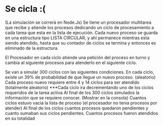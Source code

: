 # Se cicla :(

(La simulación se correrá en Node.Js)
Se tiene un procesador multitarea que recibe y atiende los procesos dedicando un ciclo de procesamiento a cada tarea que esta en la lista de ejecución.
Cada nuevo proceso se guarda en una estructura tipo LISTA CIRCULAR, y ahí permanece mientras esta siendo atendido, hasta que su contador de ciclos se termina y entonces es eliminado de la estructura.

El Procesador en cada ciclo atiende una petición del proceso en turno y cambia al siguiente procesos para atenderlo en el siguiente ciclo.

Se van a simular 300 ciclos con las siguientes condiciones.
En cada ciclo, existe un 39% de probabilidad de que llegue un nuevo proceso. (aleatorio)
Cada proceso nuevo requiere entre 4 y 14 ciclos para ser atendido (totalmente aleatorio)
***Cada ciclo ira decrementando uno de los ciclos requeridos de la tarea activa
Al final de los 300 ciclos simulados la información que se requiere conocer. (Mostrar en la consola)
Cuantos ciclos estuvo vacía la lista de proceso (el procesador no tenia procesos por atender)
Al final de los ciclos cuantos procesos quedaron pendientes y cuanto sumaban sus ciclos pendientes.
Cuantos procesos fueron atendidos en su totalidad

